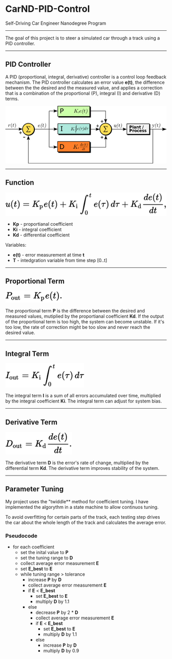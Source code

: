 # CarND-PID-Control
Self-Driving Car Engineer Nanodegree Program

---

The goal of this project is to steer a simulated car through a track using a PID controller.

---

## PID Controller

A PID (proportional, integral, derivative) controller is a control loop feedback mechanism. The PID controller calculates an error value **e(t)**, the difference between the the desired and the measured value, and applies a correction that is a combination of the proportional (P), integral (I) and derivative (D) terms.

![PID Controller (image from wikipedia.org)](misc/PID_en.svg.png)

---

## Function

![PID Function](misc/PID_formula.svg)

* **Kp** - proportianal coefficient
* **Ki** - integral coefficient
* **Kd** - differential coefficient

Variables:
* **e(t)** - error measurement at time **t**
* **T** - intedgration variable from time step [0..t]

---

## Proportional Term

![Proportional Term](misc/P.svg)

The proportional term **P** is the difference between the desired and measured values, mutiplied by the proportianal coefficient **Kd**. If the output of the proportional term is too high, the system can become unstable. If it's too low, the rate of correction might be too slow and never reach the desired value.

---

## Integral Term

![Integral Term](misc/I.svg)

The integral term **I** is a sum of all errors accumulated over time, multiplied by the integral coefficient **Ki**. The integral term can adjust for system bias.

---

## Derivative Term

![Derivative Term](misc/D.svg)

The derivative term **D** is the error's rate of change, multiplied by the differential term **Kd**. The derivative term improves stability of the system.

---

## Parameter Tuning

My project uses the "twiddle** method for coefficient tuning. I have implemented the algorythm in a state machine to allow continuos tuning.

To avoid overfitting for certain parts of the track, each testing step drives the car about the whole length of the track and calculates the average error.

### Pseudocode

* for each coefficient
  * set the inital value to **P**
  * set the tuning range to **D**
  * collect average error measurement **E**
  * set **E_best** to **E**
  * while tuning range > tolerance
    * increase **P** by **D**
    * collect average error measurement **E**
    * if **E** < **E_best**
      * set **E_best** to **E**
      * multiply **D** by 1.1
    * else
      * decrease **P** by 2 * **D**
      * collect average error measurement **E**
      * if **E** < **E_best**
        * set **E_best** to **E**
        * multiply **D** by 1.1
      * else
        * increase **P** by **D**
        * multiply **D** by 0.9




